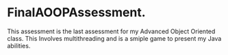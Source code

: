 # FinalAOOPAssessment. 
This assessment is the last assessment for my Advanced Object Oriented class. This Involves multithreading and is a smiple game to present my Java abilities. 
